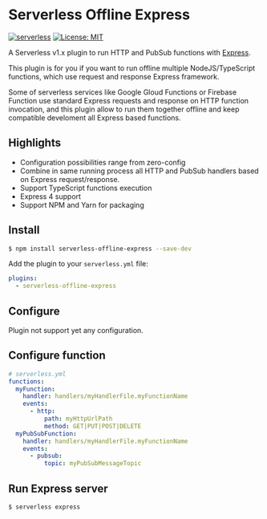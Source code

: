 # Serverless Offline Express

[![serverless](http://public.serverless.com/badges/v3.svg)](http://www.serverless.com)
[![License: MIT](https://img.shields.io/badge/License-MIT-yellow.svg)](https://opensource.org/licenses/MIT)

A Serverless v1.x plugin to run HTTP and PubSub functions with [Express](https://github.com/expressjs/express).

This plugin is for you if you want to run offline multiple NodeJS/TypeScript functions, which use request and response Express framework.

Some of serverless services like Google Gloud Functions or Firebase Function use standard Express requests and response on HTTP function invocation, 
and this plugin allow to run them together offline and keep compatible develoment all Express based functions.

## Highlights

* Configuration possibilities range from zero-config 
* Combine in same running process all HTTP and PubSub handlers based on Express request/response.
* Support TypeScript functions execution
* Express 4 support
* Support NPM and Yarn for packaging

## Install

```bash
$ npm install serverless-offline-express --save-dev
```

Add the plugin to your `serverless.yml` file:

```yaml
plugins:
  - serverless-offline-express
```

## Configure

Plugin not support yet any configuration.

## Configure function

```yaml
# serverless.yml
functions:
  myFunction:
    handler: handlers/myHandlerFile.myFunctionName
    events:
      - http: 
          path: myHttpUrlPath
          method: GET|PUT|POST|DELETE
  myPubSubFunction:
    handler: handlers/myHandlerFile.myFunctionName
    events:
      - pubsub: 
          topic: myPubSubMessageTopic
```

## Run Express server

```bash
$ serverless express
```